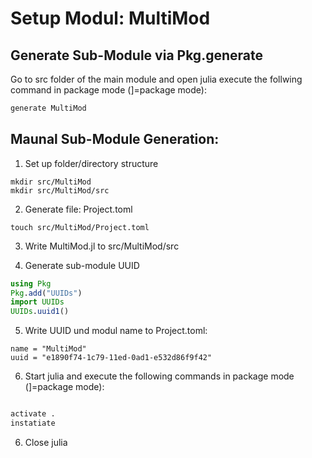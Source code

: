 
# Setup Modul: MultiMod

## Generate Sub-Module via Pkg.generate

Go to src folder of the main module and open julia execute the follwing command in package mode (]=package mode):

```julia
generate MultiMod
```

## Maunal Sub-Module Generation:

1. Set up folder/directory structure

```
mkdir src/MultiMod
mkdir src/MultiMod/src
```
2. Generate file: Project.toml

```
touch src/MultiMod/Project.toml
```

3. Write MultiMod.jl to src/MultiMod/src

4. Generate sub-module UUID

``` julia
using Pkg
Pkg.add("UUIDs")
import UUIDs
UUIDs.uuid1()
```

5. Write UUID und modul name to Project.toml:

```
name = "MultiMod"
uuid = "e1890f74-1c79-11ed-0ad1-e532d86f9f42"
```

6. Start julia and execute the following commands in package mode (]=package mode):

``` julia

activate .
instatiate
```

6. Close julia

